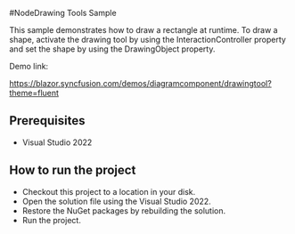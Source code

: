 #NodeDrawing Tools Sample

This sample demonstrates how to draw a rectangle at runtime. To draw a shape, activate the drawing tool by using the InteractionController property and set the shape by using the DrawingObject property.

Demo link: 

https://blazor.syncfusion.com/demos/diagramcomponent/drawingtool?theme=fluent

## Prerequisites

* Visual Studio 2022

## How to run the project

* Checkout this project to a location in your disk.
* Open the solution file using the Visual Studio 2022.
* Restore the NuGet packages by rebuilding the solution.
* Run the project.
